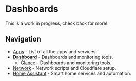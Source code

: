 # Dashboards
This is a work in progress, check back for more!

## Navigation
* [Apps](/apps/README.md) - List of all the apps and services.
* [__Dashboard__](/dashboard/README.md) - Dashboards and monitoring tools.
  - [Glance](/dashboard/glance/README.md) - Dashboards and monitoring tools.
* [Network](/network/README.md) - Network scripts and Cloudflare setup.
* [Home Assistant](/homeassistant/README.md) - Smart home services and automation.